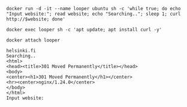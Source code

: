 `docker run -d -it --name looper ubuntu sh -c 'while true; do echo "Input website:"; read website; echo "Searching.."; sleep 1; curl http://$website; done'`

`docker exec looper sh -c 'apt update; apt install curl -y'`

`docker attach looper`   
```
helsinki.fi
Searching..
<html>
<head><title>301 Moved Permanently</title></head>
<body>
<center><h1>301 Moved Permanently</h1></center>
<hr><center>nginx/1.24.0</center>
</body>
</html>
Input website:
```
